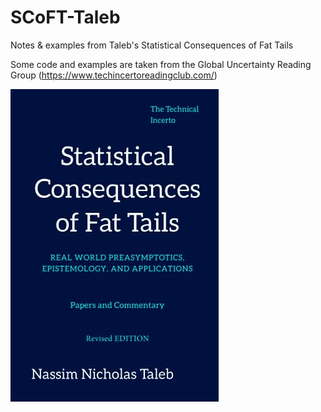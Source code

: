 # SCoFT-Taleb
Notes &amp; examples from Taleb's Statistical Consequences of Fat Tails  


Some code and examples are taken from the Global Uncertainty Reading Group (https://www.techincertoreadingclub.com/)  


<img src="cover.jpg" alt="Cover">